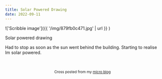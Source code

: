 ```yaml
---
title: Solar Powered Drawing
date: 2022-09-11
---
```

!['Scribble image']({{ '/img/879fb0c471.jpg' | url }} )
<br>
<p>Solar powered drawing</p>
<p>Had to stop as soon as the sun went behind the building. Starting to realise Im solar powered.</p>

<br>
<br>
<center><small>Cross posted from my <a href='http://micro.blog/joshnicholas'>micro blog</a></small></center>
<br>
    